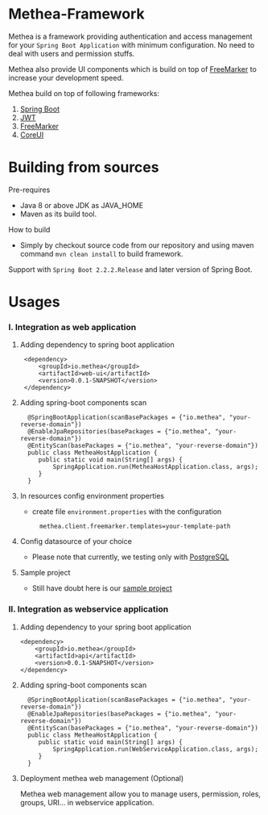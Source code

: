 # Methea-Framework
Methea is a framework providing authentication and access management for your `Spring Boot Application`
with minimum configuration. No need to deal with users and permission stuffs.

Methea also provide UI components which is build on top of [FreeMarker](https://freemarker.apache.org/) to increase your development speed.

Methea build on top of following frameworks:
1. [Spring Boot](https://spring.io/projects/spring-boot)
2. [JWT](https://jwt.io/)
3. [FreeMarker](https://freemarker.apache.org/)
4. [CoreUI](https://coreui.io/)

# Building from sources

Pre-requires
 * Java 8 or above JDK as JAVA_HOME
 * Maven as its build tool.

How to build
 * Simply by checkout source code from our repository and using maven command `mvn clean install` to build framework.

Support with `Spring Boot 2.2.2.Release` and later version of Spring Boot.

# Usages

### I. Integration as web application

1. Adding dependency to spring boot application

	    <dependency>
            <groupId>io.methea</groupId>
            <artifactId>web-ui</artifactId>
            <version>0.0.1-SNAPSHOT</version>
        </dependency>

2. Adding spring-boot components scan

    	 @SpringBootApplication(scanBasePackages = {"io.methea", "your-reverse-domain"})
         @EnableJpaRepositories(basePackages = {"io.methea", "your-reverse-domain"})
         @EntityScan(basePackages = {"io.methea", "your-reverse-domain"})
         public class MetheaHostApplication {
            public static void main(String[] args) {
                SpringApplication.run(MetheaHostApplication.class, args);
            }
         }
 3. In resources config environment properties
    - create file `environment.properties` with the configuration
    
    		methea.client.freemarker.templates=your-template-path
    		
 4. Config datasource of your choice
    * Please note that currently, we testing only with [PostgreSQL](https://www.postgresql.org/)
 5. Sample project
    * Still have doubt here is our [sample project](https://github.com/MetheaX/Methea-Sample-Project)
### II. Integration as webservice application
1.  Adding dependency to your spring boot application

	    <dependency>
            <groupId>io.methea</groupId>
            <artifactId>api</artifactId>
            <version>0.0.1-SNAPSHOT</version>
        </dependency>
        
2. Adding spring-boot components scan

    	 @SpringBootApplication(scanBasePackages = {"io.methea", "your-reverse-domain"})
         @EnableJpaRepositories(basePackages = {"io.methea", "your-reverse-domain"})
         @EntityScan(basePackages = {"io.methea", "your-reverse-domain"})
         public class MetheaHostApplication {
            public static void main(String[] args) {
                SpringApplication.run(WebServiceApplication.class, args);
            }
         }
3. Deployment methea web management (Optional)
   
   Methea web management allow you to manage users, permission, roles, groups, URI... in webservice application.

